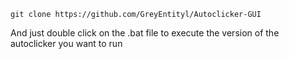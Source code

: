 ```
git clone https://github.com/GreyEntityl/Autoclicker-GUI
```

And just double click on the .bat file to execute the version of the autoclicker you want to run
